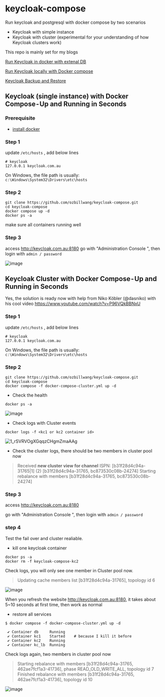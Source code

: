 # keycloak-compose

Run keycloak and postgresql with docker compose by two scenarios
* Keycloak with simple instance
* Keycloak with cluster (experimental for your understanding of how Keycloak clusters work)

This repo is mainly set for my blogs

[Run Keycloak in docker with extenal DB](https://medium.com/@ozbillwang/run-keycloak-in-docker-with-extenal-db-1b504ad00eae)

[Run Keycloak locally with Docker compose](https://medium.com/@ozbillwang/run-keycloak-locally-with-docker-compose-db9a9f2fb437)

[Keycloak Backup and Restore](https://medium.com/@ozbillwang/keycloak-backup-and-restore-eea87d294b3c)

## Keycloak (single instance) with Docker Compose - Up and Running in Seconds

### Prerequisite
* [install docker](https://docs.docker.com/engine/install/)

### Step 1

update `/etc/hosts` , add below lines

```
# keycloak
127.0.0.1 keycloak.com.au
```

On Windows, the file path is usually: `c:\Windows\System32\Drivers\etc\hosts`

### Step 2
```
git clone https://github.com/ozbillwang/keycloak-compose.git
cd keycloak-compose
docker compose up -d
docker ps -a
```
make sure all containers running well
### Step 3

access http://keycloak.com.au:8180
go with "Administration Console ",  then login with `admin / password `

![image](https://github.com/ozbillwang/keycloak-compose/assets/8954908/0c213c2a-cd7d-4235-b68a-43ca3dc809ec)

## Keycloak Cluster with Docker Compose - Up and Running in Seconds

Yes, the solution is ready now with help from Niko Köbler (@dasniko) with his cool video https://www.youtube.com/watch?v=P96VQkBBNxU

### Step 1

update `/etc/hosts` , add below lines

```
# keycloak
127.0.0.1 keycloak.com.au
```

On Windows, the file path is usually: `c:\Windows\System32\Drivers\etc\hosts`

### Step 2
```
git clone https://github.com/ozbillwang/keycloak-compose.git
cd keycloak-compose
docker compose -f docker-compose-cluster.yml up -d
```

* Check the health
```
docker ps -a
```
![image](https://github.com/ozbillwang/keycloak-compose/assets/8954908/e97b6999-4464-4bad-94c6-39aaed386309)

* Check logs with Cluster events

```
docker logs -f <kc1 or kc2 container id>
```

![1_rSVRVOgXGqqzCHgmZmaAAg](https://github.com/ozbillwang/keycloak-compose/assets/8954908/d62be1fc-5468-41de-b964-eaee0079d4f4)

* Check the cluster logs, there should be two members in cluster pool now

>Received **new cluster view for channel** ISPN: [b31f28d4c94a-31765|1] (2) [b31f28d4c94a-31765, bc873530c08b-24274]
>Starting rebalance with members [b31f28d4c94a-31765, bc873530c08b-24274]


### Step 3

access http://keycloak.com.au:8180

go with "Administration Console ",  then login with `admin / password `

### step 4
Test the fail over and cluster realiable.

* kill one keycloak container
```
docker ps -a
docker rm -f keycloak-compose-kc2
```
Check logs, you will only see one member in Cluster pool now.

>  Updating cache members list [b31f28d4c94a-31765], topology id 6

![image](https://github.com/ozbillwang/keycloak-compose/assets/8954908/3bf3e0ea-e11a-4553-aba3-e61e9c288fb4)

When you refresh the website http://keycloak.com.au:8180, it takes about 5~10 seconds at first time, then work as normal

* restore all services
```
$ docker compose -f docker-compose-cluster.yml up -d

 ✔ Container db     Running 
 ✔ Container kc1    Started    # because I kill it before
 ✔ Container kc2    Running 
 ✔ Container kc_lb  Running
```
Check logs again, two members in cluster pool now

> Starting rebalance with members [b31f28d4c94a-31765, 462ae7fcf1a3-41736], phase READ_OLD_WRITE_ALL, topology id 7
> Finished rebalance with members [b31f28d4c94a-31765, 462ae7fcf1a3-41736], topology id 10

![image](https://github.com/ozbillwang/keycloak-compose/assets/8954908/728ee4a4-10a2-4b8e-a6d7-8641fde0f6c0)
